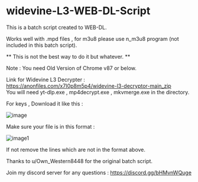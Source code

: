 # widevine-L3-WEB-DL-Script
This is a batch script created to WEB-DL.

Works well with .mpd files , for m3u8 please use n_m3u8 program (not included in this batch script).

** This is not the best way to do it but whatever. **

Note : You need Old Version of Chrome v87 or below.  

Link for Widevine L3 Decrypter : https://anonfiles.com/x7I0p8m5p4/widevine-l3-decryptor-main_zip  
You will need yt-dlp.exe , mp4decrypt.exe , mkvmerge.exe in the directory. 

For keys , Download it like this : 

![image](https://i.imgur.com/MruIE1C.png)

Make sure your file is in this format : 

![image1](https://i.imgur.com/2ix3SNW.png)

If not remove the lines which are not in the format above.

Thanks to u/Own_Western8448 for the original batch script.  

Join my discord server for any questions : https://discord.gg/bHMvnWQuge
